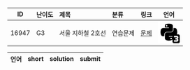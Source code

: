 | ID | 난이도 | 제목 | 분류 | 링크 | 언어 |
| -- | ---- | :-- | :-- | --- | --- |
| 16947 | G3 | 서울 지하철 2호선 | 연습문제 | [문제](https://www.acmicpc.net/problem/16947) | [![python3](/assets/python3.svg)](/solutions/%5BG3%5D16947%20서울%20지하철%202호선/submit.py)  |

| 언어 | short | solution | submit |
| --- | ----- | -------- | ------ |
